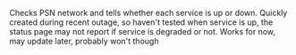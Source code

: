 Checks PSN network and tells whether each service is up or down.
Quickly created during recent outage, so haven't tested when service is up, the status page may not report if service is degraded or not.
Works for now, may update later, probably won't though
